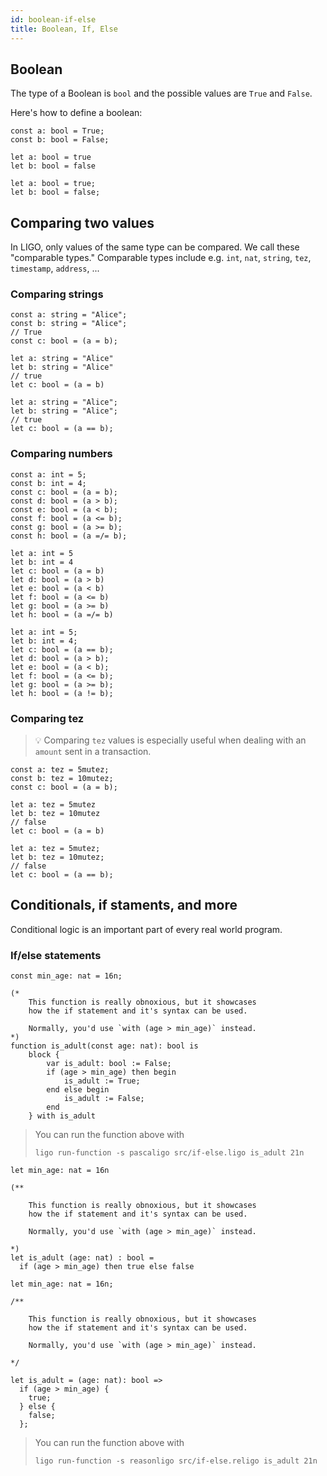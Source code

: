 ```yaml
---
id: boolean-if-else
title: Boolean, If, Else
---
```


## Boolean

The type of a Boolean is `bool` and the possible values are `True` and `False`.

Here's how to define a boolean:

<!--DOCUSAURUS_CODE_TABS-->
<!--Pascaligo-->
```pascaligo
const a: bool = True;
const b: bool = False;
```
<!--Cameligo-->
```cameligo
let a: bool = true
let b: bool = false
```

<!--ReasonLIGO-->
```reasonligo
let a: bool = true;
let b: bool = false;
```
<!--END_DOCUSAURUS_CODE_TABS-->


## Comparing two values

In LIGO, only values of the same type can be compared. We call these "comparable types." Comparable types include e.g. `int`, `nat`, `string`, `tez`, `timestamp`, `address`, ...

### Comparing strings

<!--DOCUSAURUS_CODE_TABS-->
<!--Pascaligo-->
```pascaligo
const a: string = "Alice";
const b: string = "Alice";
// True
const c: bool = (a = b);
```
<!--Cameligo-->
```cameligo
let a: string = "Alice"
let b: string = "Alice"
// true
let c: bool = (a = b)
```
<!--ReasonLIGO-->
```reasonligo
let a: string = "Alice";
let b: string = "Alice";
// true
let c: bool = (a == b);
```
<!--END_DOCUSAURUS_CODE_TABS-->


### Comparing numbers

<!--DOCUSAURUS_CODE_TABS-->
<!--Pascaligo-->
```pascaligo
const a: int = 5;
const b: int = 4;
const c: bool = (a = b);
const d: bool = (a > b);
const e: bool = (a < b);
const f: bool = (a <= b);
const g: bool = (a >= b);
const h: bool = (a =/= b);
```
<!--Cameligo-->
```cameligo
let a: int = 5
let b: int = 4
let c: bool = (a = b)
let d: bool = (a > b)
let e: bool = (a < b)
let f: bool = (a <= b)
let g: bool = (a >= b)
let h: bool = (a =/= b)
```

<!--ReasonLIGO-->
```reasonligo
let a: int = 5;
let b: int = 4;
let c: bool = (a == b);
let d: bool = (a > b);
let e: bool = (a < b);
let f: bool = (a <= b);
let g: bool = (a >= b);
let h: bool = (a != b);
```
<!--END_DOCUSAURUS_CODE_TABS-->


### Comparing tez

> 💡 Comparing `tez` values is especially useful when dealing with an `amount` sent in a transaction.

<!--DOCUSAURUS_CODE_TABS-->
<!--Pascaligo-->
```pascaligo
const a: tez = 5mutez;
const b: tez = 10mutez;
const c: bool = (a = b);
```
<!--Cameligo-->
```cameligo
let a: tez = 5mutez
let b: tez = 10mutez
// false
let c: bool = (a = b)
```
<!--ReasonLIGO-->
```reasonligo
let a: tez = 5mutez;
let b: tez = 10mutez;
// false
let c: bool = (a == b);
```
<!--END_DOCUSAURUS_CODE_TABS-->


## Conditionals, if staments, and more

Conditional logic is an important part of every real world program.

### If/else statements

<!--DOCUSAURUS_CODE_TABS-->
<!--Pascaligo-->
```pascaligo
const min_age: nat = 16n;

(*
    This function is really obnoxious, but it showcases
    how the if statement and it's syntax can be used.

    Normally, you'd use `with (age > min_age)` instead.
*)
function is_adult(const age: nat): bool is
    block {
        var is_adult: bool := False;
        if (age > min_age) then begin
            is_adult := True;
        end else begin
            is_adult := False;
        end
    } with is_adult
```

> You can run the function above with
> ```
> ligo run-function -s pascaligo src/if-else.ligo is_adult 21n
> ```

<!--Cameligo-->
```cameligo
let min_age: nat = 16n

(**

    This function is really obnoxious, but it showcases
    how the if statement and it's syntax can be used.

    Normally, you'd use `with (age > min_age)` instead.

*)
let is_adult (age: nat) : bool =
  if (age > min_age) then true else false
```
<!--ReasonLIGO-->
```reasonligo
let min_age: nat = 16n;

/**

    This function is really obnoxious, but it showcases
    how the if statement and it's syntax can be used.

    Normally, you'd use `with (age > min_age)` instead.

*/

let is_adult = (age: nat): bool =>
  if (age > min_age) {
    true;
  } else {
    false;
  };
```

> You can run the function above with
> ```
> ligo run-function -s reasonligo src/if-else.religo is_adult 21n
> ```

<!--END_DOCUSAURUS_CODE_TABS-->